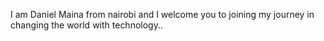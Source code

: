 I am Daniel Maina from nairobi and I welcome you to joining my journey in changing the world with technology..
